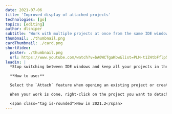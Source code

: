```yaml
---
date: 2021-07-06
title: 'Improved display of attached projects'
technologies: [go]
topics: [editing]
author: dlsniper
subtitle: 'Work with multiple projects at once from the same IDE window'
thumbnail: ./thumbnail.png
cardThumbnail: ./card.png
shortVideo:
  poster: ./thumbnail.png
  url: https://www.youtube.com/watch?v=bA0WCTgaKbw&list=PLM-t1Z4tbFflp57RnfgjXOdpOg6fLhs_q&index=4
leadin: |
  *Stop switching between IDE windows and keep all your projects in the same window.*

  **How to use:**

  Select the `Attach` feature when opening an existing project or creating a new one.

  When your work is done, right-click on the project you want to detach and select `Remove from Project View`.

  <span class="tag is-rounded">New in 2021.2</span>
---
```

